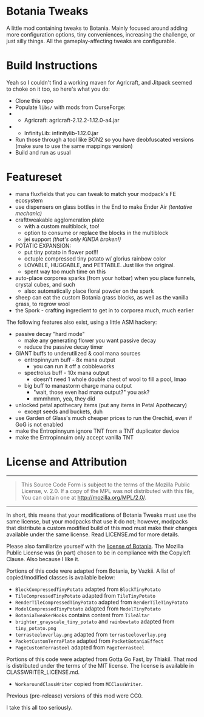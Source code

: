 Botania Tweaks
==============

A little mod containing tweaks to Botania. Mainly focused around adding more configuration options, tiny conveniences, increasing the challenge, or just silly things. All the gameplay-affecting tweaks are configurable.

Build Instructions
==================

Yeah so I couldn't find a working maven for Agricraft, and Jitpack seemed to choke on it too, so here's what you do:

* Clone this repo
* Populate `libs/` with mods from CurseForge:
* * Agricraft: agricraft-2.12.2-1.12.0-a4.jar
* * InfinityLib: infinitylib-1.12.0.jar
* Run those through a tool like BON2 so you have deobfuscated versions (make sure to use the same mappings version)
* Build and run as usual

Featureset
==========

* mana fluxfields that you can tweak to match your modpack's FE ecosystem
* use dispensers on glass bottles in the End to make Ender Air *(tentative mechanic)*
* crafttweakable agglomeration plate
  * with a custom multiblock, too!
  * option to consume or replace the blocks in the multiblock
  * jei support *(that's only KINDA broken!)*
* POTATIC EXPANSION: 
  * put tiny potato in flower pot!!!
  * octuple compressed tiny potato w/ glorius rainbow color
  * LOVABLE, HUGGABLE, and PETTABLE. Just like the original.
  * spent way too much time on this
* auto-place corporea sparks (from your hotbar) when you place funnels, crystal cubes, and such
  * also: automatically place floral powder on the spark
* sheep can eat the custom Botania grass blocks, as well as the vanilla grass, to regrow wool
* the Spork - crafting ingredient to get in to corporea much, much earlier

The following features also exist, using a little ASM hackery: 

* passive decay "hard mode"
  * make any generating flower you want passive decay
  * reduce the passive decay timer
* GIANT buffs to underutilized & cool mana sources
  * entropinnyum buff - 8x mana output
    * you can run it off a cobbleworks
  * spectrolus buff - 10x mana output
    * doesn't need 1 whole double chest of wool to fill a pool, lmao
  * big buff to manastorm charge mana output 
    * "wait, those even had mana output?" you ask?
    * mmmhmm, yea, they did
* unlocked petal apothecary items (put any items in Petal Apothecary)
  * except seeds and buckets, duh
* use Garden of Glass's much cheaper prices to run the Orechid, even if GoG is not enabled
* make the Entropinnyum ignore TNT from a TNT duplicator device
* make the Entropinnuim only accept vanilla TNT

License and Attribution
=======================

---

> This Source Code Form is subject to the terms of the Mozilla Public License, v. 2.0. If a copy of the MPL was not distributed with this file, You can obtain one at http://mozilla.org/MPL/2.0/.

---

In short, this means that your modifications of Botania Tweaks must use the same license, but your modpacks that use it do not; however, modpacks that distribute a custom modified build of this mod must make their changes available under the same license. Read LICENSE.md for more details.

Please also familiarize yourself with the [license of Botania](https://botaniamod.net/license.php). The Mozilla Public License was (in part) chosen to be in compliance with the Copyleft Clause. Also because I like it.

Portions of this code were adapted from Botania, by Vazkii. A list of copied/modified classes is available below:

* `BlockCompressedTinyPotato` adapted from `BlockTinyPotato`
* `TileCompressedTinyPotato` adapted from `TileTinyPotato`
* `RenderTileCompressedTinyPotato` adapted from `RenderTileTinyPotato`
* `ModelCompressedTinyPotato` adapted from `ModelTinyPotato`
* `BotaniaTweakerHooks` contains content from `TileAltar`
* `brighter_grayscale_tiny_potato` and `rainbowtato` adapted from `tiny_potato.png`
* `terrasteeloverlay.png` adapted from `terrasteeloverlay.png`
* `PacketCustomTerraPlate` adapted from `PacketBotaniaEffect`
* `PageCustomTerrasteel` adapted from `PageTerrasteel`

Portions of this code were adapted from Gotta Go Fast, by Thiakil. That mod is distributed under the terms of the MIT license. The license is available in CLASSWRITER_LICENSE.md.

* `WorkaroundClassWriter` copied from `MCClassWriter`.

Previous (pre-release) versions of this mod were CC0.

I take this all too seriously.